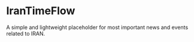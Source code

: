 # IranTimeFlow

A simple and lightweight placeholder for most important news and events related to IRAN.

